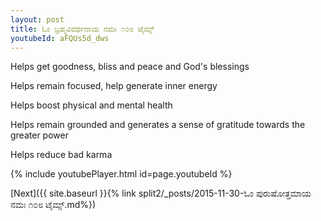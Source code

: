 ```yaml
---
layout: post
title: ಓಂ ಬ್ರಹ್ಮವಿವರ್ಧನಾಯ ನಮಃ ೧೦೮ ಟೈಮ್ಸ್
youtubeId: aFQUs5d_dws
---
```

 
 
Helps get goodness, bliss and peace and God's blessings
 
Helps remain focused, help generate inner energy 
 
Helps boost physical and mental health 
 
Helps remain grounded and generates a sense of gratitude towards the greater power 
 
Helps reduce bad karma
 
 
 
 


{% include youtubePlayer.html id=page.youtubeId %}
 
[Next]({{ site.baseurl }}{% link  split2/_posts/2015-11-30-ಓಂ ಪುರುಷೋತ್ತಮಾಯ ನಮಃ ೧೦೮ ಟೈಮ್ಸ್.md%})
 
